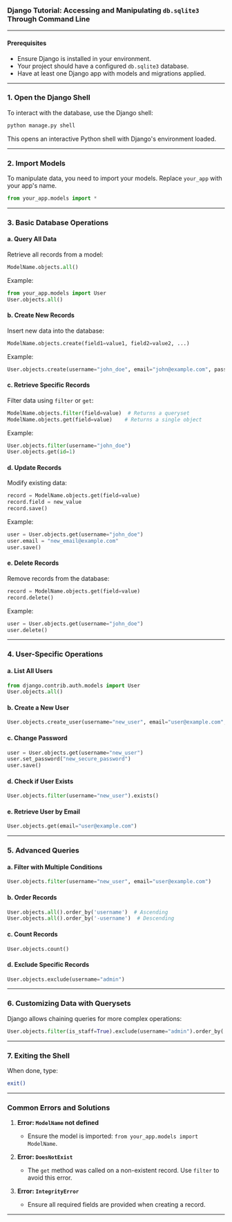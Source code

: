 ### Django Tutorial: Accessing and Manipulating `db.sqlite3` Through Command Line

---

#### Prerequisites
- Ensure Django is installed in your environment.
- Your project should have a configured `db.sqlite3` database.
- Have at least one Django app with models and migrations applied.

---

### 1. **Open the Django Shell**
To interact with the database, use the Django shell:
```bash
python manage.py shell
```

This opens an interactive Python shell with Django's environment loaded.

---

### 2. **Import Models**
To manipulate data, you need to import your models. Replace `your_app` with your app's name.

```python
from your_app.models import *
```

---

### 3. **Basic Database Operations**

#### a. Query All Data
Retrieve all records from a model:
```python
ModelName.objects.all()
```

Example:
```python
from your_app.models import User
User.objects.all()
```

#### b. Create New Records
Insert new data into the database:
```python
ModelName.objects.create(field1=value1, field2=value2, ...)
```

Example:
```python
User.objects.create(username="john_doe", email="john@example.com", password="securepassword")
```

#### c. Retrieve Specific Records
Filter data using `filter` or `get`:
```python
ModelName.objects.filter(field=value)  # Returns a queryset
ModelName.objects.get(field=value)    # Returns a single object
```

Example:
```python
User.objects.filter(username="john_doe")
User.objects.get(id=1)
```

#### d. Update Records
Modify existing data:
```python
record = ModelName.objects.get(field=value)
record.field = new_value
record.save()
```

Example:
```python
user = User.objects.get(username="john_doe")
user.email = "new_email@example.com"
user.save()
```

#### e. Delete Records
Remove records from the database:
```python
record = ModelName.objects.get(field=value)
record.delete()
```

Example:
```python
user = User.objects.get(username="john_doe")
user.delete()
```

---

### 4. **User-Specific Operations**

#### a. List All Users
```python
from django.contrib.auth.models import User
User.objects.all()
```

#### b. Create a New User
```python
User.objects.create_user(username="new_user", email="user@example.com", password="securepassword")
```

#### c. Change Password
```python
user = User.objects.get(username="new_user")
user.set_password("new_secure_password")
user.save()
```

#### d. Check if User Exists
```python
User.objects.filter(username="new_user").exists()
```

#### e. Retrieve User by Email
```python
User.objects.get(email="user@example.com")
```

---

### 5. **Advanced Queries**

#### a. Filter with Multiple Conditions
```python
User.objects.filter(username="new_user", email="user@example.com")
```

#### b. Order Records
```python
User.objects.all().order_by('username')  # Ascending
User.objects.all().order_by('-username')  # Descending
```

#### c. Count Records
```python
User.objects.count()
```

#### d. Exclude Specific Records
```python
User.objects.exclude(username="admin")
```

---

### 6. **Customizing Data with Querysets**
Django allows chaining queries for more complex operations:
```python
User.objects.filter(is_staff=True).exclude(username="admin").order_by('-date_joined')
```

---

### 7. **Exiting the Shell**
When done, type:
```bash
exit()
```

---

### Common Errors and Solutions

1. **Error: `ModelName` not defined**
   - Ensure the model is imported: `from your_app.models import ModelName`.

2. **Error: `DoesNotExist`**
   - The `get` method was called on a non-existent record. Use `filter` to avoid this error.

3. **Error: `IntegrityError`**
   - Ensure all required fields are provided when creating a record.

---
